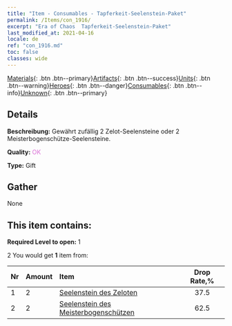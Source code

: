 ```yaml
---
title: "Item - Consumables - Tapferkeit-Seelenstein-Paket"
permalink: /Items/con_1916/
excerpt: "Era of Chaos  Tapferkeit-Seelenstein-Paket"
last_modified_at: 2021-04-16
locale: de
ref: "con_1916.md"
toc: false
classes: wide
---
```

 [Materials](/de/Items/){: .btn .btn--primary}[Artifacts](/de/Items/Artifacts/){: .btn .btn--success}[Units](/de/Items/Units/){: .btn .btn--warning}[Heroes](/de/Items/Heroes/){: .btn .btn--danger}[Consumables](/de/Items/Consumables/){: .btn .btn--info}[Unknown](/de/Items/Unknown/){: .btn .btn--primary}

## Details
 **Beschreibung:** Gewährt zufällig 2 Zelot-Seelensteine oder 2 Meisterbogenschütze-Seelensteine.

 **Quality:** <span style="color: #DA70D6">OK</span>

 **Type:** Gift

## Gather

  None

## This item contains:

 **Required Level to open:** 1

 2 You would get **1** item  from:

  | Nr | Amount |     Item    | Drop Rate,% |
  |:---|:-------|:------------|:---------:|
  | 1 | 2 | [Seelenstein des Zeloten](/de/Items/unt_286/) | 37.5 | 
  | 2 | 2 | [Seelenstein des Meisterbogenschützen](/de/Items/unt_283/) | 62.5 | 
